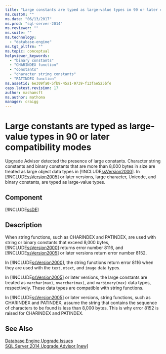 ```yaml
---
title: "Large constants are typed as large-value types in 90 or later compatibility modes | Microsoft Docs"
ms.custom: ""
ms.date: "06/13/2017"
ms.prod: "sql-server-2014"
ms.reviewer: ""
ms.suite: ""
ms.technology: 
  - "database-engine"
ms.tgt_pltfrm: ""
ms.topic: conceptual
helpviewer_keywords: 
  - "binary constants"
  - "CHARINDEX function"
  - "constants"
  - "character string constants"
  - "PATINDEX function"
ms.assetid: 6e309fa0-5fb9-45a1-9739-f13fae525bfe
caps.latest.revision: 17
author: mashamsft
ms.author: mathoma
manager: craigg
---
```

# Large constants are typed as large-value types in 90 or later compatibility modes
  Upgrade Advisor detected the presence of large constants. Character string constants and binary constants that are more than 8,000 bytes in size are treated as large object data types in [!INCLUDE[ssVersion2000](../../includes/ssversion2000-md.md)]. In [!INCLUDE[ssVersion2005](../../includes/ssversion2005-md.md)] or later versions, large character, Unicode, and binary constants, are typed as large-value types.  
  
## Component  
 [!INCLUDE[ssDE](../../includes/ssde-md.md)]  
  
## Description  
 When string functions, such as CHARINDEX and PATINDEX, are used with string or binary constants that exceed 8,000 bytes, [!INCLUDE[ssVersion2000](../../includes/ssversion2000-md.md)] returns error number 8116, and [!INCLUDE[ssVersion2005](../../includes/ssversion2005-md.md)] or later versions return error number 8152.  
  
 In [!INCLUDE[ssVersion2000](../../includes/ssversion2000-md.md)], the string functions return error 8116 when they are used with the `text`, `ntext`, and `image` data types.  
  
 In [!INCLUDE[ssVersion2005](../../includes/ssversion2005-md.md)] or later versions, the large constants are treated as `varchar(max)`, `nvarchar(max)`, and `varbinary(max)` data types, respectively. These data types are compatible with string functions.  
  
 In [!INCLUDE[ssVersion2005](../../includes/ssversion2005-md.md)] or later versions, string functions, such as CHARINDEX and PATINDEX, assume the string that contains the sequence of characters to be found is less than 8,000 bytes. This is why error 8152 is raised for CHARINDEX and PATINDEX.  
  
## See Also  
 [Database Engine Upgrade Issues](../../../2014/sql-server/install/database-engine-upgrade-issues.md)   
 [SQL Server 2014 Upgrade Advisor &#91;new&#93;](/sql/2014/sql-server/install/sql-server-2014-upgrade-advisor)  
  
  
